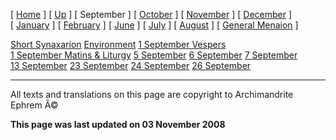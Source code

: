 \[ [Home](index.md) \] \[ [Up](menaion.md) \] \[ September \] \[ [October](oct-int.md) \] \[ [November](nov-int.md) \] \[ [December](dec-int.md) \] \[ [January](jan-int.md) \] \[ [February](february.md) \] \[ [June](Menaion-June.md) \] \[ [July](july1.md) \] \[ [August](aug.md) \] \[ [General Menaion](general.md) \]

[Short Synaxarion](syn-sep01.md)
[Environment](environm.md)
[1 September Vespers](sep01e.md)
[1 September Matins & Liturgy](sep01ml.md)
[5 September](05sep.md)
[6 September](6_september.md)
[7 September](07sep.md)
[13 September](13sep.md)
[23 September](23sept.md)
[24 September](24sept.md)
[26 September](26_september.md)

------------------------------------------------------------------------

All texts and translations on this page are copyright to
Archimandrite Ephrem Â©

**This page was last updated on 03 November 2008**
